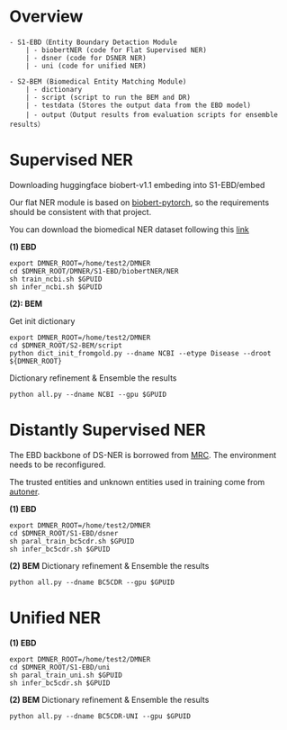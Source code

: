 
# Overview
```
- S1-EBD（Entity Boundary Detaction Module
    | - biobertNER (code for Flat Supervised NER)
    | - dsner (code for DSNER NER)
    | - uni (code for unified NER)

- S2-BEM (Biomedical Entity Matching Module)
    | - dictionary 
    | - script (script to run the BEM and DR)
    | - testdata (Stores the output data from the EBD model)
    | - output（Output results from evaluation scripts for ensemble results）
```




# Supervised NER

Downloading huggingface biobert-v1.1 embeding into S1-EBD/embed

Our flat NER module is based on [biobert-pytorch](https://github.com/dmis-lab/biobert-pytorch), so the requirements should be consistent with that project.

You can download the biomedical NER dataset following this [link](https://github.com/dmis-lab/biobert)

__(1) EBD__
```
export DMNER_ROOT=/home/test2/DMNER
cd $DMNER_ROOT/DMNER/S1-EBD/biobertNER/NER 
sh train_ncbi.sh $GPUID
sh infer_ncbi.sh $GPUID
```

__(2): BEM__

Get init dictionary
```
export DMNER_ROOT=/home/test2/DMNER
cd $DMNER_ROOT/S2-BEM/script
python dict_init_fromgold.py --dname NCBI --etype Disease --droot ${DMNER_ROOT}
```


Dictionary refinement & Ensemble the results
```
python all.py --dname NCBI --gpu $GPUID
```





# Distantly Supervised NER
The EBD backbone of DS-NER is borrowed from [MRC](https://github.com/ShannonAI/mrc-for-flat-nested-ner). The environment needs to be reconfigured.

The trusted entities and unknown entities used in training come from [autoner](https://github.com/shangjingbo1226/AutoNER).


__(1) EBD__
```
export DMNER_ROOT=/home/test2/DMNER
cd $DMNER_ROOT/S1-EBD/dsner
sh paral_train_bc5cdr.sh $GPUID
sh infer_bc5cdr.sh $GPUID
```


__(2) BEM__
Dictionary refinement & Ensemble the results
```
python all.py --dname BC5CDR --gpu $GPUID
```





# Unified NER

__(1) EBD__
```
export DMNER_ROOT=/home/test2/DMNER
cd $DMNER_ROOT/S1-EBD/uni
sh paral_train_uni.sh $GPUID
sh infer_bc5cdr.sh $GPUID
```


__(2) BEM__
Dictionary refinement & Ensemble the results
```
python all.py --dname BC5CDR-UNI --gpu $GPUID
```




